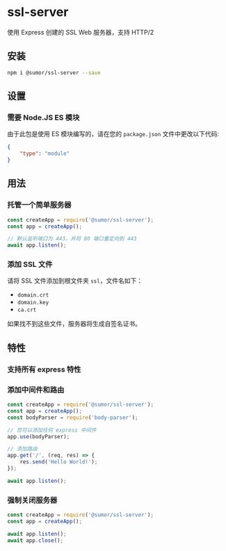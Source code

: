 # ssl-server
使用 Express 创建的 SSL Web 服务器，支持 HTTP/2

## 安装
```bash
npm i @sumor/ssl-server --save
```

## 设置

### 需要 Node.JS ES 模块
由于此包是使用 ES 模块编写的，请在您的 ```package.json``` 文件中更改以下代码:
```json
{
    "type": "module"
}
```

## 用法

### 托管一个简单服务器

```javascript
const createApp = require('@sumor/ssl-server');
const app = createApp();

// 默认监听端口为 443，并将 80 端口重定向到 443
await app.listen();
```


### 添加 SSL 文件
请将 SSL 文件添加到根文件夹 ```ssl```，文件名如下：
- ```domain.crt```
- ```domain.key```
- ```ca.crt```

如果找不到这些文件，服务器将生成自签名证书。

## 特性

### 支持所有 express 特性

### 添加中间件和路由

```javascript
const createApp = require('@sumor/ssl-server');
const app = createApp();
const bodyParser = require('body-parser');

// 您可以添加任何 express 中间件
app.use(bodyParser);

// 添加路由
app.get('/', (req, res) => {
    res.send('Hello World!');
});

await app.listen();
```

### 强制关闭服务器

```javascript
const createApp = require('@sumor/ssl-server');
const app = createApp();

await app.listen();
await app.close();
```